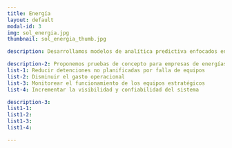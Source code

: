 ```yaml
---
title: Energía
layout: default
modal-id: 3
img: sol_energia.jpg
thumbnail: sol_energia_thumb.jpg

description: Desarrollamos modelos de analítica predictiva enfocados en optimizar el mantenimiento de activos, para anticiparse a la falla de equipos estratégicos, logrando una mayor eficiencia en la generación, transmisión y distribución energética

description-2: Proponemos pruebas de concepto para empresas de energías renovables y compañías eléctricas, que buscan
list-1: Reducir detenciones no planificadas por falla de equipos
list-2: Disminuir el gasto operacional
list-3: Monitorear el funcionamiento de los equipos estratégicos
list-4: Incrementar la visibilidad y confiabilidad del sistema

description-3: 
list1-1: 
list1-2: 
list1-3: 
list1-4: 

---
```

